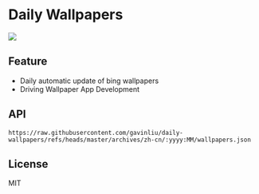 # Daily Wallpapers
  
![](https://www.bing.com/th?id=OHR.SiberianLynx_ZH-CN0749166653_UHD.jpg)

## Feature

- Daily automatic update of bing wallpapers
- Driving Wallpaper App Development

## API

```
https://raw.githubusercontent.com/gavinliu/daily-wallpapers/refs/heads/master/archives/zh-cn/:yyyy:MM/wallpapers.json
```

## License

MIT
  